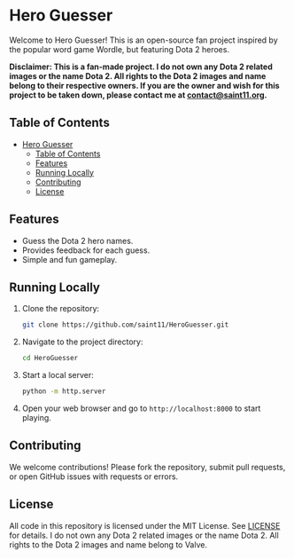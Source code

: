 # Hero Guesser

Welcome to Hero Guesser! This is an open-source fan project inspired by the popular word game Wordle, but featuring Dota 2 heroes.

**Disclaimer: This is a fan-made project. I do not own any Dota 2 related images or the name Dota 2. All rights to the Dota 2 images and name belong to their respective owners. If you are the owner and wish for this project to be taken down, please contact me at [contact@saint11.org](mailto:contact@saint11.org).**

## Table of Contents
- [Hero Guesser](#hero-guesser)
  - [Table of Contents](#table-of-contents)
  - [Features](#features)
  - [Running Locally](#running-locally)
  - [Contributing](#contributing)
  - [License](#license)

## Features
- Guess the Dota 2 hero names.
- Provides feedback for each guess.
- Simple and fun gameplay.

## Running Locally
1. Clone the repository:
    ```sh
    git clone https://github.com/saint11/HeroGuesser.git
    ```
2. Navigate to the project directory:
    ```sh
    cd HeroGuesser
    ```
3. Start a local server:
    ```sh
    python -m http.server
    ```
4. Open your web browser and go to `http://localhost:8000` to start playing.

## Contributing
We welcome contributions! Please fork the repository, submit pull requests, or open GitHub issues with requests or errors.

## License
All code in this repository is licensed under the MIT License. See [LICENSE](LICENSE) for details. I do not own any Dota 2 related images or the name Dota 2. All rights to the Dota 2 images and name belong to Valve.
